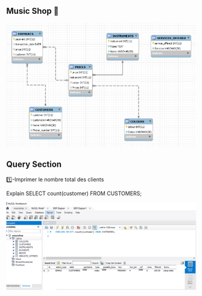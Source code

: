 ## Music Shop :musical_keyboard:

![image](musicshop.PNG)

## Query Section

1️⃣-Imprimer le nombre total des clients

Explain SELECT count(customer) FROM CUSTOMERS;


![image](Explain.PNG)
